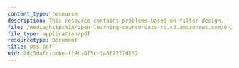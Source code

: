 ```yaml
---
content_type: resource
description: This resource contains problems based on filter design.
file: /media/https%3A/open-learning-course-data-rc.s3.amazonaws.com/6-341-discrete-time-signal-processing-fall-2005/2dc5dafcccbeff9b0f5c140f72f7d192_ps5.pdf
file_type: application/pdf
resourcetype: Document
title: ps5.pdf
uid: 2dc5dafc-ccbe-ff9b-0f5c-140f72f7d192
---
```


